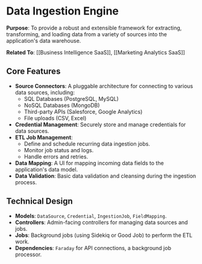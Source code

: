 # Data Ingestion Engine

**Purpose**: To provide a robust and extensible framework for extracting, transforming, and loading data from a variety of sources into the application's data warehouse.

**Related To**: [[Business Intelligence SaaS]], [[Marketing Analytics SaaS]]

## Core Features

- **Source Connectors**: A pluggable architecture for connecting to various data sources, including:
  - SQL Databases (PostgreSQL, MySQL)
  - NoSQL Databases (MongoDB)
  - Third-party APIs (Salesforce, Google Analytics)
  - File uploads (CSV, Excel)
- **Credential Management**: Securely store and manage credentials for data sources.
- **ETL Job Management**:
  - Define and schedule recurring data ingestion jobs.
  - Monitor job status and logs.
  - Handle errors and retries.
- **Data Mapping**: A UI for mapping incoming data fields to the application's data model.
- **Data Validation**: Basic data validation and cleansing during the ingestion process.

## Technical Design

- **Models**: `DataSource`, `Credential`, `IngestionJob`, `FieldMapping`.
- **Controllers**: Admin-facing controllers for managing data sources and jobs.
- **Jobs**: Background jobs (using Sidekiq or Good Job) to perform the ETL work.
- **Dependencies**: `Faraday` for API connections, a background job processor.
